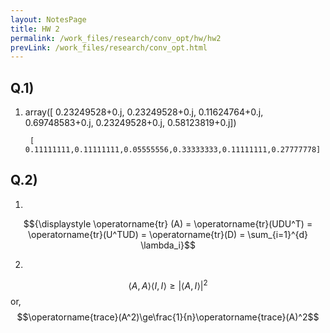 ```yaml
---
layout: NotesPage
title: HW 2
permalink: /work_files/research/conv_opt/hw/hw2
prevLink: /work_files/research/conv_opt.html
---
```




## Q.1)
1. array([ 0.23249528+0.j,  0.23249528+0.j,  0.11624764+0.j,  0.69748583+0.j,
        0.23249528+0.j,  0.58123819+0.j])

        [ 0.11111111,0.11111111,0.05555556,0.33333333,0.11111111,0.27777778]



## Q.2)
1.
$${\displaystyle \operatorname{tr} (A) = \operatorname{tr}(UDU^T) = \operatorname{tr}(U^TUD) = \operatorname{tr}(D) = \sum_{i=1}^{d} \lambda_i}$$

2.
$$\langle A,A\rangle \langle I,I\rangle \ge |\langle A,I\rangle|^2$$ or, $$\operatorname{trace}(A^2)\ge\frac{1}{n}\operatorname{trace}(A)^2$$